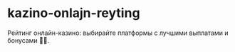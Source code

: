 # kazino-onlajn-reyting
Рейтинг онлайн-казино: выбирайте платформы с лучшими выплатами и бонусами 🏅💵.
